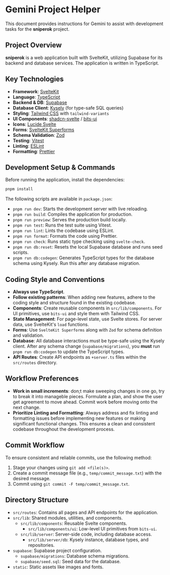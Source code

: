 # Gemini Project Helper

This document provides instructions for Gemini to assist with development tasks for the **sniperok** project.

## Project Overview

**sniperok** is a web application built with SvelteKit, utilizing Supabase for its backend and database services. The application is written in TypeScript.

## Key Technologies

- **Framework**: [SvelteKit](https://kit.svelte.dev/)
- **Language**: [TypeScript](https://www.typescriptlang.org/)
- **Backend & DB**: [Supabase](https://supabase.com/)
- **Database Client**: [Kysely](https://kysely.dev/) (for type-safe SQL queries)
- **Styling**: [Tailwind CSS](https://tailwindcss.com/) with `tailwind-variants`
- **UI Components**: [shadcn-svelte](https://www.shadcn-svelte.com/) / [bits-ui](https://www.bits-ui.com/)
- **Icons**: [Lucide Svelte](https://lucide.dev/guide/packages/lucide-svelte)
- **Forms**: [SvelteKit Superforms](https://superforms.rocks/)
- **Schema Validation**: [Zod](https://zod.dev/)
- **Testing**: [Vitest](https://vitest.dev/)
- **Linting**: [ESLint](https://eslint.org/)
- **Formatting**: [Prettier](https://prettier.io/)

## Development Setup & Commands

Before running the application, install the dependencies:

```bash
pnpm install
```

The following scripts are available in `package.json`:

- `pnpm run dev`: Starts the development server with live reloading.
- `pnpm run build`: Compiles the application for production.
- `pnpm run preview`: Serves the production build locally.
- `pnpm run test`: Runs the test suite using Vitest.
- `pnpm run lint`: Lints the codebase using ESLint.
- `pnpm run format`: Formats the code using Prettier.
- `pnpm run check`: Runs static type checking using `svelte-check`.
- `pnpm run db:reset`: Resets the local Supabase database and runs seed scripts.
- `pnpm run db:codegen`: Generates TypeScript types for the database schema using Kysely. Run this after any database migration.

## Coding Style and Conventions

- **Always use TypeScript**.
- **Follow existing patterns**: When adding new features, adhere to the coding style and structure found in the existing codebase.
- **Components**: Create reusable components in `src/lib/components`. For UI primitives, use `bits-ui` and style them with Tailwind CSS.
- **State Management**: For page-level state, use Svelte stores. For server data, use SvelteKit's `load` functions.
- **Forms**: Use `SvelteKit Superforms` along with `Zod` for schema definition and validation.
- **Database**: All database interactions must be type-safe using the Kysely client. After any schema change (`supabase/migrations`), you **must** run `pnpm run db:codegen` to update the TypeScript types.
- **API Routes**: Create API endpoints as `+server.ts` files within the `src/routes` directory.

## Workflow Preferences

- **Work in small increments**: don;t make sweeping changes in one go, try to break it into manageble pieces.
  Formulate a plan, and show the user get agreement to move ahead. Commit work before moving onto the next change.
- **Prioritize Linting and Formatting**: Always address and fix linting and formatting issues before implementing new features or making significant functional changes. This ensures a clean and consistent codebase throughout the development process.

## Commit Workflow

To ensure consistent and reliable commits, use the following method:

1. Stage your changes using `git add <file(s)>`.
2. Create a commit message file (e.g., `temp/commit_message.txt`) with the desired message.
3. Commit using `git commit -F temp/commit_message.txt`.

## Directory Structure

- `src/routes`: Contains all pages and API endpoints for the application.
- `src/lib`: Shared modules, utilities, and components.
    - `src/lib/components`: Reusable Svelte components.
        - `src/lib/components/ui`: Low-level UI primitives from `bits-ui`.
    - `src/lib/server`: Server-side code, including database access.
        - `src/lib/server/db`: Kysely instance, database types, and repositories.
- `supabase`: Supabase project configuration.
    - `supabase/migrations`: Database schema migrations.
    - `supabase/seed.sql`: Seed data for the database.
- `static`: Static assets like images and fonts.
